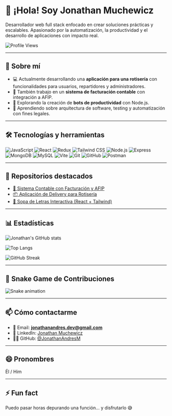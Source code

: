 # 👋 ¡Hola! Soy Jonathan Muchewicz

Desarrollador web full stack enfocado en crear soluciones prácticas y escalables. Apasionado por la automatización, la productividad y el desarrollo de aplicaciones con impacto real.

![Profile Views](https://komarev.com/ghpvc/?username=JonathanAndresM&color=blueviolet&style=flat)

---

## 🚀 Sobre mí

- 💻 Actualmente desarrollando una **aplicación para una rotisería** con funcionalidades para usuarios, repartidores y administradores.
- 🧾 También trabajo en un **sistema de facturación contable** con integración a AFIP.
- 🤖 Explorando la creación de **bots de productividad** con Node.js.
- 🌱 Aprendiendo sobre arquitectura de software, testing y automatización con fines legales.

---

## 🛠️ Tecnologías y herramientas

![JavaScript](https://img.shields.io/badge/-JavaScript-F7DF1E?style=flat&logo=javascript&logoColor=black)
![React](https://img.shields.io/badge/-React-61DAFB?style=flat&logo=react&logoColor=black)
![Redux](https://img.shields.io/badge/-Redux-764ABC?style=flat&logo=redux&logoColor=white)
![Tailwind CSS](https://img.shields.io/badge/-TailwindCSS-38B2AC?style=flat&logo=tailwind-css&logoColor=white)
![Node.js](https://img.shields.io/badge/-Node.js-339933?style=flat&logo=node.js&logoColor=white)
![Express](https://img.shields.io/badge/-Express-000000?style=flat&logo=express&logoColor=white)
![MongoDB](https://img.shields.io/badge/-MongoDB-47A248?style=flat&logo=mongodb&logoColor=white)
![MySQL](https://img.shields.io/badge/-MySQL-4479A1?style=flat&logo=mysql&logoColor=white)
![Vite](https://img.shields.io/badge/-Vite-646CFF?style=flat&logo=vite&logoColor=white)
![Git](https://img.shields.io/badge/-Git-F05032?style=flat&logo=git&logoColor=white)
![GitHub](https://img.shields.io/badge/-GitHub-181717?style=flat&logo=github&logoColor=white)
![Postman](https://img.shields.io/badge/-Postman-FF6C37?style=flat&logo=postman&logoColor=white)

---

## 📌 Repositorios destacados

- [🎯 Sistema Contable con Facturación y AFIP](https://github.com/JonathanAndresM)
- [📦 Aplicación de Delivery para Rotisería](https://github.com/JonathanAndresM)
- [🧩 Sopa de Letras Interactiva (React + Tailwind)](https://github.com/JonathanAndresM)

---

## 📊 Estadísticas

![Jonathan's GitHub stats](https://github-readme-stats.vercel.app/api?username=JonathanAndresM&show_icons=true&theme=radical)

![Top Langs](https://github-readme-stats.vercel.app/api/top-langs/?username=JonathanAndresM&layout=compact&theme=radical)

![GitHub Streak](https://streak-stats.demolab.com?user=JonathanAndresM&theme=tokyonight&hide_border=true)

---

## 🐍 Snake Game de Contribuciones

![Snake animation](https://github.com/JonathanAndresM/JonathanAndresM/blob/main/output/github-contribution-grid-snake.svg)

---

## 📫 Cómo contactarme

- 📧 Email: **jonathanandres.dev@gmail.com**
- 💼 LinkedIn: [Jonathan Muchewicz](https://www.linkedin.com/in/jonathan-muchewicz/)
- 🧑‍💻 GitHub: [@JonathanAndresM](https://github.com/JonathanAndresM)

---

## 😄 Pronombres

Él / Him

---

## ⚡ Fun fact

Puedo pasar horas depurando una función… y disfrutarlo 😅



<!---
JonathanAndresM/JonathanAndresM is a ✨ special ✨ repository because its `README.md` (this file) appears on your GitHub profile.
You can click the Preview link to take a look at your changes.
--->

